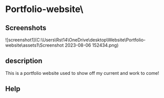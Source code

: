 # Portfolio-website\

## Screenshots
![screenshot1](C:\Users\Rst14\OneDrive\desktop\Website\Portfolio-website\assets1\Screenshot 2023-08-06 152434.png)

## description
This is a portfolio website used to show off my current and work to come!

## Help

